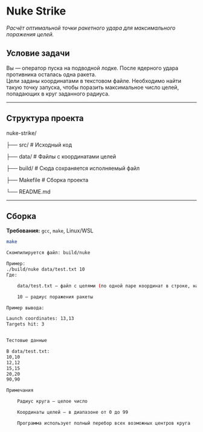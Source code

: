 # Nuke Strike

*Расчёт оптимальной точки ракетного удара для максимального поражения целей.*

## Условие задачи

Вы — оператор пуска на подводной лодке. После ядерного удара противника осталась одна ракета.  
Цели заданы координатами в текстовом файле. Необходимо найти такую точку запуска, чтобы поразить максимальное число целей, попадающих в круг заданного радиуса.

---

## Структура проекта

nuke-strike/

├── src/ # Исходный код

├── data/ # Файлы с координатами целей

├── build/ # Сюда сохраняется исполняемый файл

├── Makefile # Сборка проекта

└── README.md



---

## Сборка

**Требования:** `gcc`, `make`, Linux/WSL

```bash
make

Скомпилируется файл: build/nuke

Пример:
./build/nuke data/test.txt 10
Где:

    data/test.txt — файл с целями (по одной паре координат в строке, например 10,10)

    10 — радиус поражения ракеты

Пример вывода:

Launch coordinates: 13,13
Targets hit: 3


Тестовые данные

В data/test.txt:
10,10
12,12
15,15
20,20
90,90

Примечания

    Радиус круга — целое число

    Координаты целей — в диапазоне от 0 до 99

    Программа использует полный перебор всех возможных центров круга
